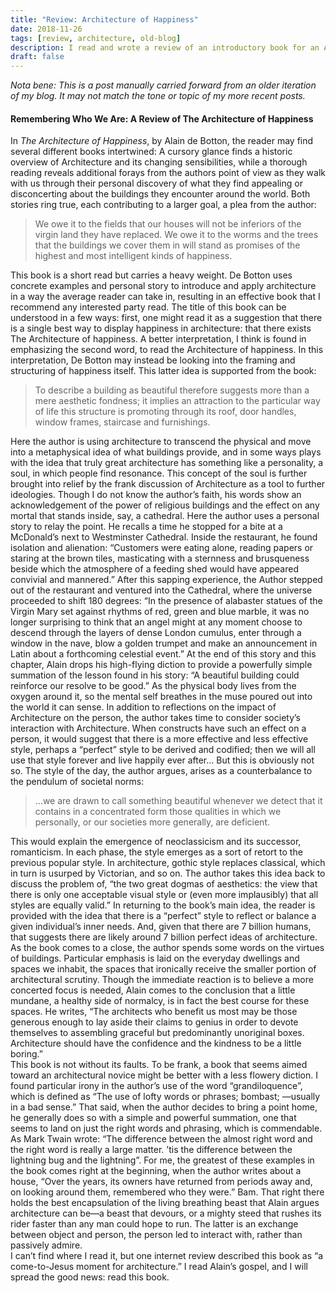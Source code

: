 ```yaml
---
title: "Review: Architecture of Happiness"
date: 2018-11-26
tags: [review, architecture, old-blog]
description: I read and wrote a review of an introductory book for an Art History class, titled The Architecture of Happiness. I decided to share my review, similar to my earlier review about 1 year previous. The full text (slightly edited for blog format) is here for your consideration and enjoyment. 
draft: false
---
```

*Nota bene: This is a post manually carried forward from an older iteration of my blog. It may not match the tone or
topic of my more recent posts.*


#### Remembering Who We Are: A Review of The Architecture of Happiness

In _The Architecture of Happiness_, by Alain de Botton, the reader may find several different books intertwined: A cursory glance finds a historic overview of Architecture and its changing sensibilities, while a thorough reading reveals additional forays from the authors point of view as they walk with us through their personal discovery of what they find appealing or disconcerting about the buildings they encounter around the world. Both stories ring true, each contributing to a larger goal, a plea from the author:  

> We owe it to the fields that our houses will not be inferiors of the virgin land they have replaced. We owe it to the worms and the trees that the buildings we cover them in will stand as promises of the highest and most intelligent kinds of happiness.

This book is a short read but carries a heavy weight. De Botton uses concrete examples and personal story to introduce and apply architecture in a way the average reader can take in, resulting in an effective book that I recommend any interested party read. The title of this book can be understood in a few ways: first, one might read it as a suggestion that there is a single best way to display happiness in architecture: that there exists The Architecture of happiness. A better interpretation, I think is found in emphasizing the second word, to read the Architecture of happiness. In this interpretation, De Botton may instead be looking into the framing and structuring of happiness itself. This latter idea is supported from the book:

> To describe a building as beautiful therefore suggests more than a mere aesthetic fondness; it implies an attraction to the particular way of life this structure is promoting through its roof, door handles, window frames, staircase and furnishings.

Here the author is using architecture to transcend the physical and move into a metaphysical idea of what buildings provide, and in some ways plays with the idea that truly great architecture has something like a personality, a soul, in which people find resonance. This concept of the soul is further brought into relief by the frank discussion of Architecture as a tool to further ideologies. Though I do not know the author’s faith, his words show an acknowledgement of the power of religious buildings and the effect on any mortal that stands inside, say, a cathedral. Here the author uses a personal story to relay the point. He recalls a time he stopped for a bite at a McDonald’s next to Westminster Cathedral. Inside the restaurant, he found isolation and alienation: “Customers were eating alone, reading papers or staring at the brown tiles, masticating with a sternness and brusqueness beside which the atmosphere of a feeding shed would have appeared convivial and mannered.” After this sapping experience, the Author stepped out of the restaurant and ventured into the Cathedral, where the universe proceeded to shift 180 degrees: “In the presence of alabaster statues of the Virgin Mary set against rhythms of red, green and blue marble, it was no longer surprising to think that an angel might at any moment choose to descend through the layers of dense London cumulus, enter through a window in the nave, blow a golden trumpet and make an announcement in Latin about a forthcoming celestial event.” At the end of this story and this chapter, Alain drops his high-flying diction to provide a powerfully simple summation of the lesson found in his story: “A beautiful building could reinforce our resolve to be good.” As the physical body lives from the oxygen around it, so the mental self breathes in the muse poured out into the world it can sense. In addition to reflections on the impact of Architecture on the person, the author takes time to consider society’s interaction with Architecture. When constructs have such an effect on a person, it would suggest that there is a more effective and less effective style, perhaps a “perfect” style to be derived and codified; then we will all use that style forever and live happily ever after… But this is obviously not so. The style of the day, the author argues, arises as a counterbalance to the pendulum of societal norms:

> …we are drawn to call something beautiful whenever we detect that it contains in a concentrated form those qualities in which we personally, or our societies more generally, are deficient.

This would explain the emergence of neoclassicism and its successor, romanticism. In each phase, the style emerges as a sort of retort to the previous popular style. In architecture, gothic style replaces classical, which in turn is usurped by Victorian, and so on. The author takes this idea back to discuss the problem of, “the two great dogmas of aesthetics: the view that there is only one acceptable visual style or (even more implausibly) that all styles are equally valid.” In returning to the book’s main idea, the reader is provided with the idea that there is a “perfect” style to reflect or balance a given individual’s inner needs. And, given that there are 7 billion humans, that suggests there are likely around 7 billion perfect ideas of architecture.  
As the book comes to a close, the author spends some words on the virtues of buildings. Particular emphasis is laid on the everyday dwellings and spaces we inhabit, the spaces that ironically receive the smaller portion of architectural scrutiny. Though the immediate reaction is to believe a more concerted focus is needed, Alain comes to the conclusion that a little mundane, a healthy side of normalcy, is in fact the best course for these spaces. He writes, “The architects who benefit us most may be those generous enough to lay aside their claims to genius in order to devote themselves to assembling graceful but predominantly unoriginal boxes. Architecture should have the confidence and the kindness to be a little boring.”  
This book is not without its faults. To be frank, a book that seems aimed toward an architectural novice might be better with a less flowery diction. I found particular irony in the author’s use of the word “grandiloquence”, which is defined as “The use of lofty words or phrases; bombast; —usually in a bad sense.” That said, when the author decides to bring a point home, he generally does so with a simple and powerful summation, one that seems to land on just the right words and phrasing, which is commendable. As Mark Twain wrote: “The difference between the almost right word and the right word is really a large matter. ’tis the difference between the lightning bug and the lightning”. For me, the greatest of these examples in the book comes right at the beginning, when the author writes about a house, “Over the years, its owners have returned from periods away and, on looking around them, remembered who they were.” Bam. That right there holds the best encapsulation of the living breathing beast that Alain argues architecture can be—a beast that devours, or a mighty steed that rushes its rider faster than any man could hope to run. The latter is an exchange between object and person, the person led to interact with, rather than passively admire.  
I can’t find where I read it, but one internet review described this book as “a come-to-Jesus moment for architecture.” I read Alain’s gospel, and I will spread the good news: read this book.
